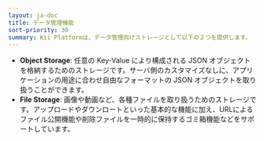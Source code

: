 ```yaml
---
layout: ja-doc
title: データ管理機能
sort-priority: 30
summary: Kii Platformは、データ管理向けストレージとして以下の２つを提供します。
---
```

* **Object Storage**: 任意の Key-Value により構成される JSON オブジェクトを格納するためのストレージです。サーバ側のカスタマイズなしに、アプリケーションの用途に合わせ自由なフォーマットの JSON オブジェクトを取り扱うことができます。
* **File Storage**: 画像や動画など、各種ファイルを取り扱うためのストレージです。アップロードやダウンロートといった基本的な機能に加え、URLによるファイル公開機能や削除ファイルを一時的に保持するゴミ箱機能などをサポートしています。